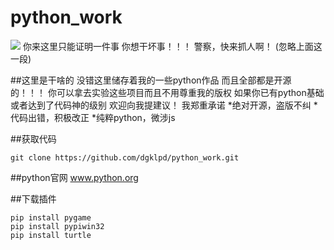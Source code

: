 # python_work
![](./images/python.png)
你来这里只能证明一件事
你想干坏事！！！
警察，快来抓人啊！
(忽略上面这一段)

##这里是干啥的
没错这里储存着我的一些python作品
而且全部都是开源的！！！
你可以拿去实验这些项目而且不用尊重我的版权
如果你已有python基础或者达到了代码神的级别
欢迎向我提建议！
我郑重承诺
*绝对开源，盗版不纠
*代码出错，积极改正
*纯粹python，微涉js

##获取代码
```shell
git clone https://github.com/dgklpd/python_work.git
```
##python官网
www.python.org

##下载插件
```shell
pip install pygame
pip install pypiwin32
pip install turtle 
```
